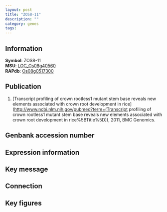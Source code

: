 ```yaml
---
layout: post
title: "ZOS8-11"
description: ""
category: genes
tags: 
---
```


## Information
__Symbol__: ZOS8-11  
__MSU__: [LOC_Os08g40560](http://rice.plantbiology.msu.edu/cgi-bin/ORF_infopage.cgi?orf=LOC_Os08g40560)  
__RAPdb__: [Os08g0517300](http://rapdb.dna.affrc.go.jp/viewer/gbrowse_details/irgsp1?name=Os08g0517300)  

## Publication
1. [Transcript profiling of crown rootless1 mutant stem base reveals new elements associated with crown root development in rice](http://www.ncbi.nlm.nih.gov/pubmed?term=(Transcript profiling of crown rootless1 mutant stem base reveals new elements associated with crown root development in rice%5BTitle%5D)), 2011, BMC Genomics.

## Genbank accession number

## Expression information

## Key message

## Connection

## Key figures


